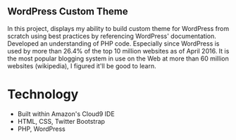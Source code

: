 ## WordPress Custom Theme

In this project, displays my ability to build custom theme for WordPress from scratch using best practices by referencing WordPress' documentation. Developed an understanding of PHP code. Especially since WordPress is used by more than 26.4% of the top 10 million websites as of April 		2016.  It is the most popular blogging system in use on the Web at more than 60 million websites (wikipedia), I figured it'll be good to learn.

# Technology

* Built within Amazon's Cloud9 IDE
* HTML, CSS, Twitter Bootstrap
* PHP, WordPress
